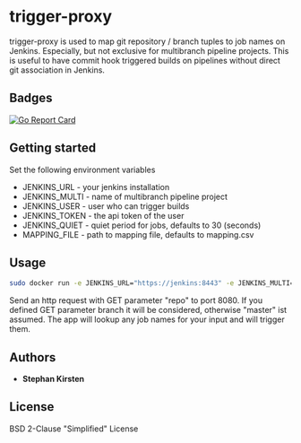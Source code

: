 # trigger-proxy

trigger-proxy is used to map git repository / branch tuples to job names on Jenkins. Especially, but not exclusive for multibranch pipeline projects.
This is useful to have commit hook triggered builds on pipelines without direct git association in Jenkins.

## Badges

[![Go Report Card](https://goreportcard.com/badge/github.com/vebis/trigger-proxy)](https://goreportcard.com/report/github.com/vebis/trigger-proxy)

## Getting started

Set the following environment variables

* JENKINS_URL - your jenkins installation
* JENKINS_MULTI - name of multibranch pipeline project
* JENKINS_USER - user who can trigger builds
* JENKINS_TOKEN - the api token of the user
* JENKINS_QUIET - quiet period for jobs, defaults to 30 (seconds)
* MAPPING_FILE - path to mapping file, defaults to mapping.csv

## Usage

```bash
sudo docker run -e JENKINS_URL="https://jenkins:8443" -e JENKINS_MULTI="builds" -e JENKINS_USER="triggeruser" -e JENKINS_TOKEN="token" vebis/trigger-proxy
```

Send an http request with GET parameter "repo" to port 8080. If you defined GET parameter branch it will be considered, otherwise "master" ist assumed.
The app will lookup any job names for your input and will trigger them.

## Authors

* **Stephan Kirsten**

## License

BSD 2-Clause "Simplified" License
